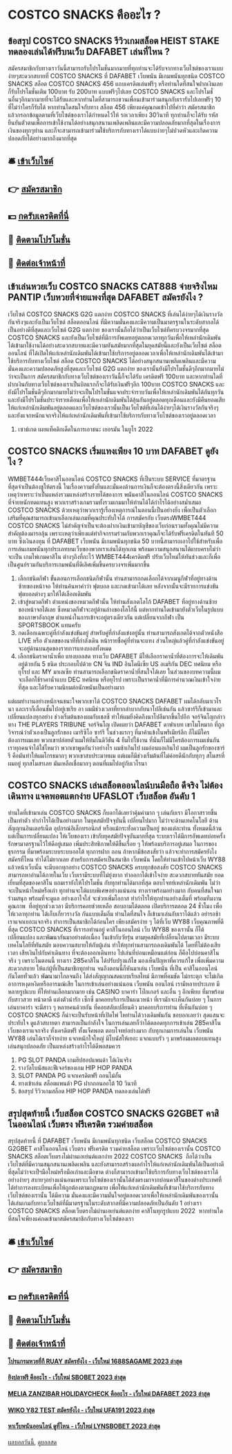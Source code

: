 # COSTCO SNACKS คืออะไร ?
## ข้อสรุป COSTCO SNACKS รีวิวเกมสล็อต HEIST STAKE ทดลองเล่นได้ฟรีบนเว็บ DAFABET เล่นที่ไหน ?
สมัครสมาชิกกับทางเราวันนี้สามารถรับโปรโมชั่นมากมายที่ทุกท่านจะได้รับจากทางเว็บไซต์ของเราแบบง่ายๆสะดวกสบายที่ COSTCO SNACKS ที่ DAFABET เว็บพนัน มีเกมพนันทุกชนิด COSTCO SNACKS สล็อต COSTCO SNACKS 456 แถบเครดิตเล่นฟรีๆ หรือท่านใดที่สนใจฝากเงินเลยก็รับโปรโมชั่นเติม 100บาท รับ 200บาท แบบฟรีๆไปเลย COSTCO SNACKS และโปรโมชั่นอื่นๆอีกมากมายที่จะได้รับและหากท่านใดที่สามารถชวนเพื่อนเข้ามาร่วมสนุกกับเรารับไปเลยฟรีๆ 10 ที่ไม่ว่าใครก็รับได้ หากท่านใดสนใจกับทาง สล็อต 456 เพียงแค่คุณกดเข้าไปที่คำว่า สมัครสมาชิก แล้วกรอกข้อมูลตามที่เว็บไซต์ของเราได้กำหนดไว้ให้ รอเวลาเพียง 30วินาที ทุกท่านก็จะได้รับ รหัสยืนยันตัวตนเพื่อการเข้าใช้งานได้อย่างสนุกสนานเพลิดเพลินและมีความปลอดภัยมากที่สุดในเรื่องการเงินของทุกๆท่าน และก็จะสามารถเข้ามาร่วมใช้บริการกับทางเราได้แบบง่ายๆไม่ปวดหัวและเกิดความปลอดภัยได้อย่างมากถึงมากที่สุด

## 🛎 [เข้าเว็บไซต์](https://bit.ly/3SdLNi2)
## 👉 [สมัครสมาชิก](https://bit.ly/3SdLNi2)
## 💵 [กดรับเครดิตที่นี่](https://bit.ly/3dyRKHj)
## 👑 [ติดตามโปรโมชั่น](https://bit.ly/3dyRKHj)
## 📱 [ติดต่อเจ้าหน้าที่](https://bit.ly/3dyRKHj)

## เข้าเล่นหวยเว็บ COSTCO SNACKS CAT888 จ่ายจริงไหม PANTIP เว็บหวยที่จ่ายแพงที่สุด DAFABET สมัครยังไง ?
เว็บไซต์ COSTCO SNACKS G2G แตกง่าย COSTCO SNACKS ที่เล่นได้ง่ายๆได้เงินรางวัลกันจริงๆและยังเป็นเว็บไซต์ สล็อตออนไลน์ ที่มีความมั่นคงและมีความเป็นมาตรฐานในระดับสากลได้เป็นอย่างดีที่สุดและเว็บไซต์ G2G แตกง่าย ของเรานั้นถือได้ว่าเป็นเว็บไซต์ทีครบวงจรมากที่สุด COSTCO SNACKS และยังเป็นเว็บไซต์ที่มีการอัพเดทอยู่ตลอดเวลาทุกวันเพื่อให้เหล่านักเดิมพันได้เข้ามาใช้งานได้อย่างสะดวกสบายและมีความทันสมัยมากที่สุดในยุคสมัยนี้และยังเป็นเว็บไซต์ สล็อตออนไลน์ ที่ได้เปิดให้แก่เหล่านักเดิมพันได้เข้ามาใช้บริการอยู่ตลอดเวลาเพื่อให้เหล่านักเดิมพันได้เข้ามาใช้บริการกับทางเว็บไซต์ สล็อต COSTCO SNACKS ได้อย่างสนุกสนานเพลิดเพลินและมีความมั่นคงและความปลอดภัยสูงที่สุดและเว็บไซต์ G2G แตกง่าย ของเรานั้นยังมีโปรโมชั้นดีๆอีกมากมายไม่ว่าจะเป็นการ สมัครสมาชิกกับทางเว็บไซต์ของเราวันนี้ก็จะได้รับ เครดิตฟรี 100บาท และหากท่านใดที่ฝากเงินกับทางเว็บไซต์ของเราเป็นบิลแรกก็จะได้รับเงินฟรีๆอีก 100บาท COSTCO SNACKS และยังมีโปรโมชั่นดีๆอีกมากมายไม่ว่าจะเป็นโปรโมชั่นแจกประจำราบวันเพื่อให้เหล่านักเดิมพันได้กันทุกวันและยังมีโปรโมชั่นประจำรายเดือนเพื่อให้เหล่านักเดิมพันได้ลุ้นกันอยู่ตลอดทุกเดือนและยังมีคืนยอดเสียให้แก่เหล่านักเดิมพันอยู่ตลอดและเว็บไซต์ของเรานั้นเป็นเว็บไซต์ที่เล่นได้ง่ายๆได้เงินรางวัลกันจริงๆและยังแจกหนักแจกจริงให้แก่เหล่านักเดิมพันที่เข้ามาใช้บริการกับทางเว็บไซต์ของเราอยู่ตลอดเวลา
1. เซาธ์เกต เผยแท็คติกเด็ดในการเอาชนะ เยอรมัน ในยูโร 2022

## COSTCO SNACKS เริ่มแทงเพียง 10 บาท DAFABET ดูยังไง ?
WMBET444เว็บคาสิโนออนไลน์ COSTCO SNACKS ที่เป็นระบบ SERVICE ที่มาตรฐานที่สุดจำเป็นต้องชูให้ตรงนี้ ในเรื่องความยั่งยืนและมั่นคงด้านการเงินก็จะต้องตรงนี้สิ่งเดียวกัน เพราะเหตุว่าเพราะว่าเป็นแหล่งรวมแหล่งสร้างรายได้ของการ พนันคาสิโนออนไลน์ COSTCO SNACKS ที่จ่ายหนักทดแทนสูง พวกเราสร้างเกมรวมทั้งรวมเกมมาให้ท่านได้ได้กำไรได้อย่างสม่ำเสมอ COSTCO SNACKS ด้วยเหตุว่าพวกเรารู้เรื่องเหตุการณ์ในตอนนี้เป็นอย่างยิ่ง เพื่อเป็นตัวเลือกเสริมที่คุณสามารถเข้ามาเลือกเล่นเกมที่คุณประทับใจได้ การสมัครกับ เว็บตรงWMBET444 COSTCO SNACKS ไม่สำคัญจำเป็นจะต้องฝากเงินเข้ามาบัญชีของเว็บก่อนรวมทั้งคุณไม่มีความสำคัญต้องมารอลุ้น เพราะเหตุว่าเพียงแต่ทำกิจกรรมร่วมกับพวกเราคุณก็จะได้รับฟรีเครดิตในทันที 50 บาท ซึ่งเงินลงทุน ที่ DAFABET เว็บพนัน มีเกมพนันทุกชนิด 50 บาทนี้สามารถเอาไปใช้สำหรับเพื่อการเล่นเกมพนันทุกประเภทบนเว็บของพวกเราเล่นได้ทุกเกม พร้อมความสนุกสนานได้แบบครบไม่ว่าจะเป็น เกมไพ่เกมคาสิโน ต่างๆถึงที่กะไว้ WMBET444เครดิตฟรี ปรับเว็บใหม่ให้ทันช่วงและก็เพื่อเป็นศูนย์รวมกันบริการเกมพนันที่ดีเลิศเพิ่มขึ้นครบวงจรเพิ่มมากขึ้น
1. เลือกชนิดกีฬา ขั้นตอนการเลือกชนิดกีฬานั้น ท่านสามารถกดเลือกได้จากเมนูกีฬาที่อยู่ทางด้านซ้ายของหน้าจอ ให้ท่านค้นหาคำว่า ฟุตบอล และกดเข้ามาได้เลย หลังจากนั้นจะมีรายการแข่งขันฟุตบอลต่างๆ มาให้ได้เลือกเดิมพัน
2. เข้าสู่หมวดกีฬา ตำแหน่งของหมวดกีฬานั้น ให้ท่านสังเกตโลโก้ DAFABET ที่อยู่ทางด้านซ้ายของหน้าจอได้เลย ซึ่งหมวดกีฬาจะอยู่ด้านล่างของโลโก้นี้ แต่หากท่านใดเข้ามายังตัวเว็บในรูปแบบของภาษาอังกฤษ ตำแหน่งในการเข้าจะอยู่ตรงเดียวกัน แต่เปลี่ยนจากกีฬา เป็น SPORTSBOOK แทนครับ
3. กดเลือกเฉพาะคู่ที่กำลังแข่งขันอยู่ สำหรับคู่ที่กำลังแข่งอยู่นั้น ท่านสามารถสังเกตได้จากตัวหนังสือ LIVE หรือ ตัวเลขของนาทีที่กำลังเดิน หน้ารายชื่อคู่ที่ท่านจะแทง ส่วนใหญ่แล้วคู่ที่กำลังแข่งขันอยู่ จะอยู่ด้านบนสุดของรายการแทงบอลทั้งหมด
4. เลือกชนิดราคาน้ำเพื่อ แทงบอลสด ทางเว็บ DAFABET มีให้เลือกราคาน้ำที่ต้องการจะให้เดิมพันอยู่ด้วยกัน 5 ชนิด ประกอบไปด้วย CN จีน IND อินโดนีเซีย US อเมริกัน DEC ทศนิยม หรือยุโรป และ MY มาเลเซีย ท่านสามารถเลือกชนิดราคาน้ำที่สนใจได้เลย ในส่วนของบทความนี้ผมจะเลือกใช้ราคาน้ำแบบ DEC ทศนิยม หรือยุโรป เพราะเป็นราคาน้ำที่มีการคำนวณเงินเข้าใจง่ายที่สุด และได้รับความนิยมต่อนักพนันเป็นอย่างมาก

แต่ผมทำงานอย่างหนักจนชนะใจพวกเขาได้ COSTCO SNACKS DAFABET ผมได้กลับมาเวโรนา และเราก็เลื่อนชั้นไปอยู่เซเรีย อา ผมมีช่วงเวลาที่ยากลำบากกับนาโปลีเช่นกัน
แล้วซาร์รีก็เข้ามาและเปลี่ยนแปลงทุกอย่าง
ช่วงเริ่มต้นของผมกับเชลซี ทำให้ผมยิ่งคิดถึงนาโปลีมากขึ้นไปอีก จอร์จินโญกล่าวทาง THE PLAYERS TRIBUNE
จอร์จินโญ เปิดเผยว่า DAFABET ดาฟาเบท เขาโมโหมาก ที่ถูกวิจารณ์ว่าตัวเองเป็นลูกรักของ เมาริซิโอ ซาร์รี ในช่วงแรกๆ ที่มาค้าแข้งในพรีเมียร์ลีก
ก็ไม่มีใครต้องการผมเลย พวกเขาปล่อยตัวผมให้ทีมในดิวิชัน 4 ยืมไปใช้งาน ที่นั่นก็ไม่มีใครต้องการผมเช่นกัน
เราทุกคนจำได้ใช่ไหมว่า พวกเขาพูดกันว่าอย่างไร ผมช้าเกินไป ผมอ่อนแอเกินไป ผมเป็นลูกรักของซาร์รี คือมันทำให้ผมโกรธมากๆ
พวกเขาสบประมาทผม แต่ผมก็มีช่วงเริ่มต้นที่ไม่ค่อยดีนักกับทุกๆ สโมสรที่ผมอยู่ ทุกสโมสรเลย มันเหลือเชื่อมากๆ ตอนที่ผมไปอยู่กับเวโรนา

## COSTCO SNACKS เล่นสล็อตออนไลน์บนมือถือ ดีจริง ไม่ต้องเดินทาง แจคพอตแตกง่าย UFASLOT เว็บสล็อต อันดับ 1
ท่านใดที่เข้ามาเล่น COSTCO SNACKS ก็บอกได้เลยว่าคุ้มค่ามาก ๆ เล่นกับเรา มีโอกาสรวยขึ้นเป็นเท่าตัว ทำกำไรได้เป็นอย่างมาก ในยุคสมัยปัจจุบันนี้ เปลี่ยนไปมาก ไม่ว่าจะด้านเทคโนโลยี ด้านสัญญานอินเตอร์เน็ต อุปกรณ์อิเล็กทรอนิกส์ หรือแม้กระทั่งความเป็นอยู่ ของแต่ละท่าน ทั้งหมดนี้ล้วนแต่เป็นการเปลี่ยนแปลง ให้เว็บของเรา เข้ากับยุคสมัยปัจจุบันมากที่สุด ระบบเราได้มีการอัพเดทบ่อยครั้ง รักษามาตรฐานไว้ให้ดีอยู่เสมอ เพิ่มประสิทธิภาพให้ดีขึ้นเรื่อย ๆ ให้พร้อมบริการอยู่เสมอ ในการของธุรกรรม ที่มาพร้อมระบบระบบออโต้ ทุกการฝาก ถอน ถ้าหากมีข้อสงสัยว่า แล้วจะทำการสมัครยังไง สมัครที่ไหน ทำได้ไม่ยากเลย สำหรับการสมัครเป็นสมาชิก เว็บพนัน โดยให้ท่านเข้าไปหน้าเว็บ WY88 แล้วหน้าเว็บนั้น จะมีบอกทุกอย่าง COSTCO SNACKS ครบทุกข้อสงสัย COSTCO SNACKS สามารถหาอ่านได้ภายในเว็บ เว็บเรามีระบบที่ไม่ยุ่งยาก ทำออกาได้เข้าใจง่าย สะดวกสบายทันสมัย ยอดเยี่ยมที่สุดของคาสิโน แถมเรายังให้โปรโมชั่น กับทุกท่านได้มากที่สุด ตอบโจทย์เหล่านักเดิมพัน ไม่ว่าจะเป็นหน้าใหม่หรือเก่า ทุกท่านจะได้แบบพิเศษอย่างแน่นอน ทางเราพร้อมอย่างมาก กับคนที่สนใจมาร่วมสนุก พร้อมที่จะดูแล อย่างเอาใจใส่ จะช่วยเพิ่มโอกาส ทำกำไรให้ทุกท่านอย่างเต็มที่ พร้อมทีมงานคุณภาพ  ที่อยู่ทุกช่วงเวลา มีบริการคอยช่วยเหลือ สอบถามได้ตลอด เปิดบริการตลอด 24 ชั่วโมง เพื่อให้เวลาทุกท่าน ได้เก็บเกี่ยวรางวัล กันแบบเต็มอิ่ม ท่านใดที่สนใจ ก็เข้ามาเล่นกับเราได้แล้ว อย่ารอช้า เราแจกเยอะแจกจริง ทำการเป็นสมาชิกได้ก่อนใคร เพียงสมัครง่าย ๆ ได้ที่เว็บ WY88 เว็บคุณภาพที่ดีที่สุด COSTCO SNACKS ที่เรารอท่านอยู่
คาสิโนออนไลน์ เว็บ WY88 ของเรานั้น ก็ได้เปลี่ยนแปลง และพัฒนากันมาอย่างต่อเนื่อง ในเข้ากับวัยรุ่น ตามยุคสมัยที่เปลี่ยนไปตามเวลา มีระบบเทคโนโลยีที่ทันสมัย มอบความสบายให้กับผู้เล่น ทำให้ทุกท่านสามารถลงเดิมพันได้ โดยที่ไม่ต้องเสียเวลา เสียเงินไปกับค่าเดินทาง ที่จะต้องออกเดินทาง ไปเล่นที่บ่อนเหมือนแต่ก่อน ก็คือไปบ่อนคาสิโนจริง ๆ เพราะในตอนนี้ ทางเรา 285คาสิโน ได้ปรับปรุงแก้ไข มองเห็นปัญหาที่ควรแก้ไข เพื่อเพิ่มความสะดวกสบาย ให้แก่ผู้ที่เป็นสมาชิกทุกท่าน จนถึงตอนนี้ก็หันมาเล่น เว็บพนัน ที่เป็น คาสิโนออนไลน์ กันโดยทั่วแล้ว พัฒนามาไกลจนถึง ได้ส่งสัญญาณสดแบบเรียลไทม์ มีภาพที่คมชัด ไม่กระตุก จะไม่เกิดอาการหงุดหงิดหรืออารมณ์เสีย ในการเข้าเล่นอย่างแน่นอน เว็บพนัน ออนไลน์ เรามีหลายประเภท มีหลายรูปแบบ ที่ให้ท่านเลือกมากมาย เช่น CASINO บาคาร่า โป๊กเกอร์ และอื่น ๆ อีกเพียบ ที่มาพร้อมกับสาวสวย หน้าตาดี แต่งตัวน่ารัก เซ็กซี่ มาคอยบริการเป็นแนวหน้า ที่เรามักจะเห็นกันบ่อย ๆ ในการเล่นบาคาร่า จะมีสาว ๆ หลายคนด้วยกัน ที่คอยสลับเปลี่ยนคิว มาคอยบริการท่าน ที่เห็นกันบ่อย ๆ COSTCO SNACKS ก็น่าจะเป็นรับหน้าที่เปิดไพ่ ใหท่านได้วางเดิมพันกัน ขอบอกเลยว่า สุดแสนจะประทับใจ ดูแล้วสบายตา สามารถเป็นกำลังใจ ในการเล่นเลยก็ว่าได้ตลอดทุกการเข้าเล่น 285คาสิโน เว็บของเราแจกจริง ทั้งเครดิตฟรี ทั้งแจ็คพอต ตอบโจทย์อย่างมาก กับทุกเกมการเล่นใน เว็บพนัน WY88 เล่นได้เราก็จ่ายง่าย แจกหนักใจใหญ่ มีโบนัสให้เยอะ แจกแบบรัว ๆ มาพร้อมผลตอบแทนสูง เล่นสนุกปลอดภัย เป็นแหล่งสร้างกำไรได้ดีพอสมควร
1. PG SLOT PANDA เกมฮิปฮอปแพนด้า ได้เงินจริง
2. รางวัลโบนัสและฟีเจอร์ของเกม HIP HOP PANDA
3. SLOT PANDA PG แจกเครดิตฟรี ถอนไม่อั้น
4. ทางเข้าเล่น สล็อตแพนด้า PG ฝากถอนออโต้ 10 วินาที
5. ข้อสรุป รีวิวเกมสล็อต HIP HOP PANDA ทดลองเล่นได้ฟรี

## สรุปสุดท้ายนี้ เว็บสล็อต COSTCO SNACKS G2GBET คาสิโนออนไลน์ เว็บตรง ฟรีเครดิต รวมค่ายสล็อต
สรุปสุดท้ายนี้ ที่ DAFABET เว็บพนัน มีเกมพนันทุกชนิด เว็บสล็อต COSTCO SNACKS G2GBET คาสิโนออนไลน์ เว็บตรง ฟรีเครดิต รวมค่ายสล็อต เพราะเว็บไซต์ของเรานั้น COSTCO SNACKS สล็อตเว็บตรงไม่ผ่านเอเย่นต์แตกง่าย 2022 COSTCO SNACKS  ถือได้ว่าเป็นเว็บไซต์ที่มีความสนุกสนานเพลิดเพลิน และยังสามารถสร้างผลกำไรให้แก่เหล่านักเดิมพันได้เป็นอย่างดีที่สุดไม่ว่าจะเป็ฯมือใหม่หรือมือเก่าและมือขาด ต่างก็สามารถเข้ามาใช้บริการกับทางเว็บไซต์ของเราได้อย่างง่ายๆ สบายๆอย่างแน่นอนเพราะเว็บไซต์ของเรานั้นได้ส่งตรงมาจากบ่อนคาสิโนของต่างประเทศที่ได้ทำการลงทะเบียนเพื่อให้ถูกต้องตามกฏหมาย เพื่อให้แก่เหล่านักเดิมพันที่เข้ามาใช้บริการกับทางเว็บไซต์ของเรานั้น ได้มีความ มั่นคงและมีความมั่นใจอยู่ตลอดเวลาเพื่อให้เหล่านักเดิมพันของเรานั้น ได้เล่นเกมกับทางเว็บไซต์ที่มีมาตรฐานในระดับสากลที่มีความปลอดภัยเป็นอันดับ 1 อย่างเรา COSTCO SNACKS สล็อตเว็บตรงไม่ผ่านเอเย่นต์แตกง่าย คาสิโนทุกรูปแบบ 2022  หากท่านใดที่สนใจเพียงแค่กดเข้ามาสมัครสมาชิกกับทางเว็บไซต์ของเรา

## 🛎 [เข้าเว็บไซต์](https://bit.ly/3SdLNi2)
## 👉 [สมัครสมาชิก](https://bit.ly/3SdLNi2)
## 💵 [กดรับเครดิตที่นี่](https://bit.ly/3dyRKHj)
## 👑 [ติดตามโปรโมชั่น](https://bit.ly/3dyRKHj)
## 📱 [ติดต่อเจ้าหน้าที่](https://bit.ly/3dyRKHj)

#### [โปรแกรมหวยยี่กี RUAY สมัครยังไง - เว็บใหม่ 1688SAGAME 2023 ล่าสุด](https://atom.io/themes/โปรแกรมหวยยี่กี%20ruay%20สมัครยังไง%20-%20เว็บใหม่%201688sagame%202023%20ล่าสุด)
#### [ยิงปลาฟรี คืออะไร - เว็บใหม่ SBOBET 2023 ล่าสุด](https://atom.io/themes/ยิงปลาฟรี%20คืออะไร%20-%20เว็บใหม่%20sbobet%202023%20ล่าสุด)
#### [MELIA ZANZIBAR HOLIDAYCHECK คืออะไร - เว็บใหม่ DAFABET 2023 ล่าสุด](https://atom.io/themes/melia%20zanzibar%20holidaycheck%20คืออะไร%20-%20เว็บใหม่%20dafabet%202023%20ล่าสุด)
#### [WIKO Y82 TEST สมัครยังไง - เว็บใหม่ UFA191 2023 ล่าสุด](https://atom.io/themes/wiko%20y82%20test%20สมัครยังไง%20-%20เว็บใหม่%20ufa191%202023%20ล่าสุด)
#### [หาเว็บพนันออนไลน์ ดูที่ไหน - เว็บใหม่ LYNSBOBET 2023 ล่าสุด](https://atom.io/themes/หาเว็บพนันออนไลน์%20ดูที่ไหน%20-%20เว็บใหม่%20lynsbobet%202023%20ล่าสุด)

[ผลบอลวันนี้](https://siamsport.tv "ผลบอลวันนี้"), [ดูบอลสด](https://siamsport.tv/ดูบอลสด "ดูบอลสด")
